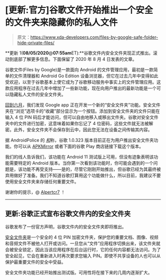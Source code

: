 # [更新:官方]谷歌文件开始推出一个安全的文件夹来隐藏你的私人文件

> 原文：<https://www.xda-developers.com/files-by-google-safe-folder-hide-private-files/>

**更新 1(****08/05/2020****@****07:55am****ET):**谷歌文件内安全文件夹现正式推出。滚动到底部了解更多信息。下面保留了 2020 年 8 月 4 日发表的文章。

谷歌文件(Files by Google)是一款面向 Android 的文件管理应用，最初是一款简单的文件清理器和 Android Go Edition 设备浏览器，但它在过去几年中变得如此受欢迎，以至于谷歌基本上使它成为了谷歌移动服务中事实上的文件管理应用。这款应用程序在过去几年中增加了一些新功能，现在向用户推出的最新功能是一个可以隐藏私人文件的安全文件夹。

[回到六月](https://www.xda-developers.com/files-by-google-safe-folder-protect-files-4-digit-pin/)，我们发现 Google app 正在开发一个新的“安全文件夹”功能。安全文件夹在“浏览”选项卡的“收藏”部分显示为一个按钮。添加到安全文件夹的文件只能在输入 4 位 PIN 码后才能访问，但可以自由地移入或移出文件夹。谷歌对安全文件夹中的文件进行加密，这意味着如果你忘记了 4 位密码，这些文件就无法被解密。此外，安全文件夹不会保存到云中，因此您无法在设备之间传输其内容。

据 AndroidPolice 的 [*和*](https://www.androidpolice.com/2020/08/04/google-files-safe-folder-may-not-be-dead-after-all-appears-in-latest-beta-apk-download/)称，谷歌 1.0.323 版本目前正在为用户推出安全文件夹功能。你可以从 [APKMirror](https://www.apkmirror.com/apk/google-inc/files-go/files-go-1-0-323588688-release/) 或者下面的谷歌 Play 商店链接下载这个版本。

我们的线人告诉我们，该功能在 Android 11 测试版上可用，但没有迹象表明该功能需要特定的 Android 版本。当你第一次看到该功能时，你可能会遇到的一个问题是，该功能不再受支持——是的，尽管它刚刚开始推出，但谷歌已经为其最终被弃用做好了准备。我们不知道谷歌打算用这个功能做什么，所以目前，我建议不要使用安全文件夹来存储任何重要文件。

谢谢你的提示，@ [Alpertcr7](https://twitter.com/Alpertcr7) ！

* * *

## 更新:谷歌正式宣布谷歌文件内的安全文件夹

谷歌发布了一份官方声明，谷歌文件内的安全文件夹即将推出。

[安全文件夹](https://support.google.com/files/answer/9935264?hl=en&ref_topic=7513702#)是一个安全的 4 位 PIN 加密文件夹，保护您的重要文档、图像、视频和音频文件不被他人打开或访问。一旦您从“文件”应用程序切换出来，该文件夹就会被安全锁定，因此当该应用程序在后台运行时，它的任何内容都无法访问。为了安全起见，它会在重新进入时再次要求您输入 PIN。即使不共享设备的人也可以从保护最重要文件的安全中受益。

安全文件夹功能已经开始推出测试版。可用性将在接下来的几周内逐渐扩大。
